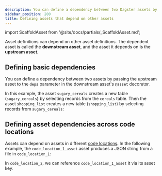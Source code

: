 ```yaml
---
description: You can define a dependency between two Dagster assets by passing the upstream asset to the deps parameter in the downstream asset's @asset decorator.
sidebar_position: 200
title: Defining assets that depend on other assets
---
```


import ScaffoldAsset from '@site/docs/partials/\_ScaffoldAsset.md';

<ScaffoldAsset />

Asset definitions can depend on other asset definitions. The dependent asset is called the **downstream asset**, and the asset it depends on is the **upstream asset**.

## Defining basic dependencies

You can define a dependency between two assets by passing the upstream asset to the `deps` parameter in the downstream asset's `@asset` decorator.

In this example, the asset `sugary_cereals` creates a new table (`sugary_cereals`) by selecting records from the `cereals` table. Then the asset `shopping_list` creates a new table (`shopping_list`) by selecting records from `sugary_cereals`:

<CodeExample
    path="docs_snippets/docs_snippets/guides/data-modeling/asset-dependencies/asset-dependencies.py"
    language="python"
    startAfter="start_basic_dependencies"
    endBefore="end_basic_dependencies"
    title="src/<project_name>/defs/assets.py"
/>

## Defining asset dependencies across code locations

Assets can depend on assets in different [code locations](/deployment/code-locations). In the following example, the `code_location_1_asset` asset produces a JSON string from a file in `code_location_1`:

<CodeExample
    path="docs_snippets/docs_snippets/guides/data-modeling/asset-dependencies/asset-dependencies.py"
    language="python"
    startAfter="start_code_location_one_asset_decorator"
    endBefore="end_code_location_one_asset_decorator"
    title="src/<project_name>/defs/assets.py"
/>

In `code_location_2`, we can reference `code_location_1_asset` it via its asset key:

<CodeExample
    path="docs_snippets/docs_snippets/guides/data-modeling/asset-dependencies/asset-dependencies.py"
    language="python"
    startAfter="start_code_location_two_asset_decorator"
    endBefore="end_code_location_two_asset_decorator"
    title="src/<project_name>/defs/assets.py"
/>

